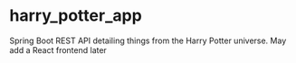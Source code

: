 # harry_potter_app

Spring Boot REST API detailing things from the Harry Potter universe. May add a React frontend later
